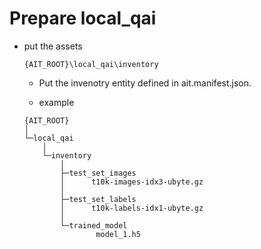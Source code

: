 # Prepare local_qai

* put the assets

    ```
    {AIT_ROOT}\local_qai\inventory
    ```

    * Put the invenotry entity defined in ait.manifest.json.

    * example
    ```
    {AIT_ROOT}
    │
    └─local_qai
        │
        └─inventory
            │
            ├─test_set_images
            │      t10k-images-idx3-ubyte.gz
            │
            ├─test_set_labels
            │      t10k-labels-idx1-ubyte.gz
            │
            └─trained_model
                    model_1.h5
    ```

